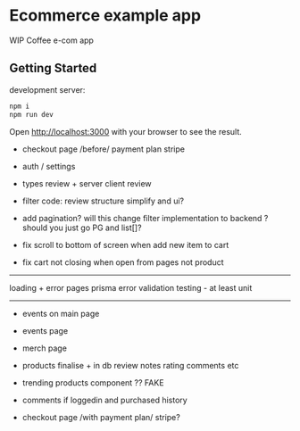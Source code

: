 # Ecommerce example app

WIP Coffee e-com app

## Getting Started

development server:

```bash
npm i
npm run dev
```

Open [http://localhost:3000](http://localhost:3000) with your browser to see the result.

<!-- TODOS -->


- checkout page /before/ payment plan stripe

- auth / settings

- types review + server client review

- filter code: review structure simplify and ui?
- add pagination? will this change filter implementation to backend ? should you just go PG and list[]?

- fix scroll to bottom of screen when add new item to cart
- fix cart not closing when open from pages not product

---

loading + error pages
prisma error validation
testing - at least unit

---

- events on main page
- events page
- merch page
- products finalise + in db review notes rating comments etc

- trending products component ?? FAKE
- comments if loggedin and purchased history
- checkout page /with payment plan/ stripe?
